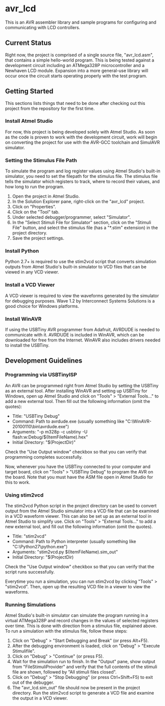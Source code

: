 # avr_lcd

This is an AVR assembler library and sample programs for configuring and communicating with LCD controllers.

## Current Status

Right now, the project is comprised of a single source file, "avr_lcd.asm", that contains a simple hello-world program. This is being tested against a development circuit including an ATMega328P microcontroller and a Newhaven LCD module. Expansion into a more general-use library will occur once the circuit starts operating properly with the test program.

## Getting Started

This sections lists things that need to be done after checking out this project from the repository for the first time.

### Install Atmel Studio

For now, this project is being developed solely with Atmel Studio. As soon as the code is proven to work with the development circuit, work will begin on converting the project for use with the AVR-GCC toolchain and SimulAVR simulator.

### Setting the Stimulus File Path

To simulate the program and log register values using Atmel Studio's built-in simulator, you need to set the filepath for the stimulus file. The stimulus file tells the simulator which registers to track, where to record their values, and how long to run the program.

1. Open the project in Atmel Studio.
2. In the Solution Explorer pane, right-click on the "avr_lcd" project.
3. Click on "Properties".
4. Click on the "Tool" tab.
5. Under selected debugger/programmer, select "Simulator".
6. In the "Select Stimuli File for Simulator" section, click on the "Stimuli File" button, and select the stimulus file (has a "*.stim" extension) in the project directory.
7. Save the project settings.

### Install Python

Python 2.7+ is required to use the stim2vcd script that converts simulation outputs from Atmel Studio's built-in simulator to VCD files that can be viewed in any VCD viewer.

### Install a VCD Viewer

A VCD viewer is required to view the waveforms generated by the simulator for debugging purposes. Wave 1.2 by Interconnect Systems Solutions is a good choice for Windows platforms.

### Install WinAVR

If using the USBTiny AVR programmer from Adafruit, AVRDUDE is needed to communicate with it. AVRDUDE is included in WinAVR, which can be downloaded for free from the Internet. WinAVR also includes drivers needed to install the USBTiny.

## Development Guidelines

### Programming via USBTinyISP

An AVR can be programmed right from Atmel Studio by setting the USBTiny as an external tool. After installing WinAVR and setting up USBTiny for Windows, open up Atmel Studio and click on "Tools" > "External Tools..." to add a new external tool. Then fill out the following information (omit the quotes):

* Title: "USBTiny Debug"
* Command: Path to avrdude.exe (usually something like "C:\WinAVR-20100110\bin\avrdude.exe")
* Arguments: "-p m328p -c usbtiny -U flash:w:Debug/$(ItemFileName).hex"
* Initial Directory: "$(ProjectDir)"

Check the "Use Output window" checkbox so that you can verify that programming completes successfully.

Now, whenever you have the USBTiny connected to your computer and target board, click on "Tools" > "USBTiny Debug" to program the AVR on the board. Note that you must have the ASM file open in Atmel Studio for this to work.

### Using stim2vcd

The stim2vcd Python script in the project directory can be used to convert output from the Atmel Studio simulator into a VCD file that can be examined in a VCD waveform viewer. This can also be set up as an external tool in Atmel Studio to simplify use. Click on "Tools" > "External Tools..." to add a new external tool, and fill out the following information (omit the quotes).

* Title: "stim2vcd"
* Command: Path to Python interpreter (usually something like "C:\Python27\python.exe")
* Arguments: "stim2vcd.py $(ItemFileName).sim_out"
* Initial Directory: "$(ProjectDir)

Check the "Use Output window" checkbox so that you can verify that the script runs successfully.

Everytime you run a simulation, you can run stim2vcd by clicking "Tools" > "stim2vcd". Then, open up the resulting VCD file in a viewer to view the waveforms.

### Running Simulations

Atmel Studio's built-in simulator can simulate the program running in a virtual ATMega328P and record changes in the values of selected registers over time. This is done with direction from a stimulus file, explained above. To run a simulation with the stimulus file, follow these steps:

1. Click on "Debug" > "Start Debugging and Break" (or press Alt+F5).
2. After the debugging environment is loaded, click on "Debug" > "Execute Stimulifile".
3. Click on "Debug" > "Continue" (or press F5).
4. Wait for the simulation run to finish. In the "Output" pane, show output from "FileStimuliProvider" and verify that the full contents of the stimuli file are shown, followed by "All stimuli files closed".
5. Click on "Debug" > "Stop Debugging" (or press Ctrl+Shift+F5) to exit out of the debugger.
6. The "avr_lcd.sim_out" file should now be present in the project directory. Run the stim2vcd script to generate a VCD file and examine the output in a VCD viewer.
